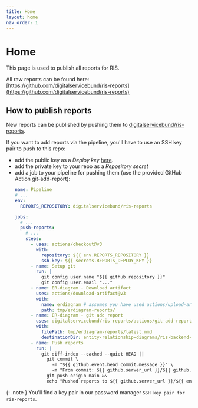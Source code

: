 ```yaml
---
title: Home
layout: home
nav_order: 1
---
```


# Home
This page is used to publish all reports for RIS.

All raw reports can be found here: [https://github.com/digitalservicebund/ris-reports](https://github.com/digitalservicebund/ris-reports)

## How to publish reports
New reports can be published by pushing them to [digitalservicebund/ris-reports](https://github.com/digitalservicebund/ris-reports). 

If you want to add reports via the pipeline, you'll have to use an SSH key pair to push to this repo:
- add the public key as a _Deploy key_ [here](https://github.com/digitalservicebund/ris-reports/settings/keys).
- add the private key to your repo as a _Repository secret_
- add a job to your pipeline for pushing them (use the provided GitHub Action git-add-report):
    ```yaml
    name: Pipeline
    # ...
    env:
      REPORTS_REPOSITORY: digitalservicebund/ris-reports
    
    jobs:
      # ...
      push-reports:
        # ...
        steps:
          - uses: actions/checkout@v3
            with:
              repository: ${{ env.REPORTS_REPOSITORY }}
              ssh-key: ${{ secrets.REPORTS_DEPLOY_KEY }}
          - name: Setup git
            run: |
              git config user.name "${{ github.repository }}"
              git config user.email "..."
          - name: ER-diagram - Download artifact
            uses: actions/download-artifact@v3
            with:
              name: erdiagram # assumes you have used actions/upload-artifact before
              path: tmp/erdiagram-reports/
          - name: ER-diagram - git add report
            uses: digitalservicebund/ris-reports/actions/git-add-report@728043a0126de421396dde2b11e7c61dfe5c1892
            with:
              filePath: tmp/erdiagram-reports/latest.mmd
              destinationDir: entity-relationship-diagrams/ris-backend-service
          - name: Push reports
            run: |
              git diff-index --cached --quiet HEAD ||
                git commit \
                  -m "${{ github.event.head_commit.message }}" \
                  -m "From commit: ${{ github.server_url }}/${{ github.repository }}/commit/${{ github.sha }}" &&
                git push origin main &&
                echo "Pushed reports to ${{ github.server_url }}/${{ env.REPORTS_REPOSITORY }}" >> $GITHUB_STEP_SUMMARY
    ```

{: .note }
You'll find a key pair in our password manager `SSH key pair for ris-reports`.
